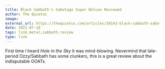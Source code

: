 ```yaml
---
title: Black Sabbath's Sabotage Super Deluxe Reviewed
author: The Quietus
image:
external_url: https://thequietus.com/articles/30143-black-sabbath-sabotage-review
date: 2021-07-10
tags: link,metal,sabbath,review
type: link
---
```


First time I heard _Hole in the Sky_ it was mind-blowing. Nevermind that late-period Ozzy/Sabbath has some clunkers, this is a great review about the indisputable GOATs.

